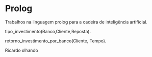# Prolog
Trabalhos na linguagem prolog para a cadeira de inteligência artificial.


tipo_investimento(Banco,Cliente,Reposta).

retorno_investimento_por_banco(Cliente, Tempo).

Ricardo olhando

